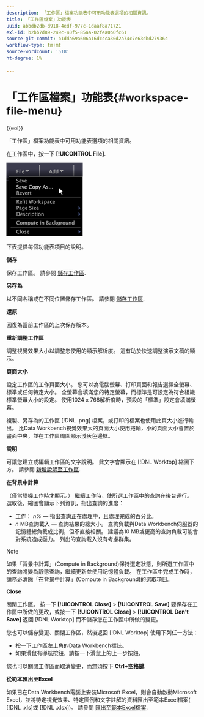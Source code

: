 ```yaml
---
description: 「工作區」檔案功能表中可用功能表選項的相關資訊。
title: 「工作區檔案」功能表
uuid: abbdb2db-d918-4edf-977c-1daaf8a71721
exl-id: b2bb7d89-249c-40f5-85aa-02fea0b0fc61
source-git-commit: b1dda69a606a16dccca30d2a74c7e63dbd27936c
workflow-type: tm+mt
source-wordcount: '518'
ht-degree: 1%

---
```


# 「工作區檔案」功能表{#workspace-file-menu}

{{eol}}

「工作區」檔案功能表中可用功能表選項的相關資訊。

在工作區中，按一下 **[!UICONTROL File]**.

![](assets/mnu_file.png)

下表提供每個功能表項目的說明。

**儲存**

保存工作區。 請參閱 [儲存工作區](../../../home/c-get-started/c-work-worksp/c-save-wksp.md#concept-e0c34e75cc194e57bd02d1f02316a606).

**另存為**

以不同名稱或在不同位置儲存工作區。 請參閱 [儲存工作區](../../../home/c-get-started/c-work-worksp/c-save-wksp.md#concept-e0c34e75cc194e57bd02d1f02316a606).

**還原**

回復為當前工作區的上次保存版本。

**重新調整工作區**

調整視覺效果大小以調整您使用的顯示解析度。 這有助於快速調整演示文稿的顯示。

**頁面大小**

設定工作區的工作頁面大小。 您可以為電腦螢幕、打印頁面和報告選擇全螢幕、標準或任何特定大小。 全螢幕會填滿您的特定螢幕，而標準是可設定為符合組織標準螢幕大小的設定。 使用1024 x 768解析度時，預設的「標準」設定會填滿螢幕。

複製、另存為的工作區 [!DNL .png] 檔案，或打印的檔案也使用此頁大小進行輸出。 比Data Workbench視覺效果大的頁面大小使用捲軸，小的頁面大小會置於畫面中央，並在工作區周圍顯示淺灰色邊框。

**說明**

可讓您建立或編輯工作區的文字說明。 此文字會顯示在 [!DNL Worktop] 縮圖下方。 請參閱 [新增說明至工作區](../../../home/c-get-started/c-work-worksp/t-add-wksp-desc.md#task-163734487e8848dfa0a4d8da6323a963).

**在背景中計算**

（僅當聯機工作時才顯示。） 繼續工作時，使所選工作區中的查詢在後台運行。 選取後，縮圖會顯示下列資訊，指出查詢的進度：

* 工作： *n%*  — 指出查詢正在處理中，且處理完成的百分比。
* *n* MB查詢載入 — 查詢結果的總大小。 查詢負載與Data Workbench伺服器的記憶體總負載成比例，但不直接相關。 建議為10 MB或更高的查詢負載可能會對系統造成壓力。 列出的查詢載入沒有考慮群集。

>[!NOTE]
>
>如果「背景中計算」(Compute in Background)保持選定狀態，則所選工作區中的查詢將變為靜態查詢，繼續更新並使用記憶體負載。 在工作區中完成工作時，請務必清除「在背景中計算」(Compute in Background)的選取項目。

**Close**

關閉工作區。 按一下 **[!UICONTROL Close]** > **[!UICONTROL Save]** 要保存在工作區中所做的更改，或按一下 **[!UICONTROL Close]** > **[!UICONTROL Don’t Save]** 返回 [!DNL Worktop] 而不儲存您在工作區中所做的變更。

您也可以儲存變更、關閉工作區，然後返回 [!DNL Worktop] 使用下列任一方法：

* 按一下工作區左上角的Data Workbench標誌。
* 如果滑鼠有導航按鈕，請按一下滑鼠上的上一步按鈕。

您也可以關閉工作區而取消變更，而無須按下 **Ctrl+空格鍵**.

**從範本匯出至Excel**

如果已在Data Workbench電腦上安裝Microsoft Excel，則會自動啟動Microsoft Excel，並將特定視覺效果、特定圖例和文字註解的資料匯出至範本Excel檔案( [!DNL .xls]或 [!DNL .xlsx])。 請參閱 [匯出至範本Excel檔案](../../../home/c-get-started/c-work-worksp/c-ex-wksp.md#section-814772929ca64cf6b92b89d3fdd02302).

